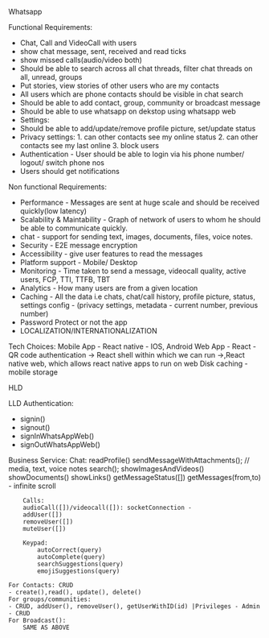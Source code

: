 Whatsapp

Functional Requirements:
- Chat, Call and VideoCall with users
- show chat message, sent, received and read ticks
- show missed calls(audio/video both)
- Should be able to search across all chat threads, filter chat threads on all, unread, groups
- Put stories, view stories of other users who are my contacts
- All users which are phone contacts should be visible in chat search 
- Should be able to add contact, group, community or broadcast message
- Should be able to use whatsapp on dekstop using whatsapp web
- Settings:
-   Should be able to add/update/remove profile picture, set/update status
-   Privacy settings: 
        1. can other contacts see my online status
        2. can other contacts see my last online
        3. block users
- Authentication - User should be able to login via his phone number/ logout/ switch phone nos
- Users should get notifications


Non functional Requirements:
- Performance - Messages are sent at huge scale and should be received quickly(low latency)
- Scalability & Maintability - Graph of network of users to whom he should be able to communicate quickly. 
- chat - support for sending text, images, documents, files, voice notes.
- Security - E2E message encryption
- Accessibility - give user features to read the messages 
- Platform support - Mobile/ Desktop
- Monitoring - Time taken to send a message, videocall quality, active users, FCP, TTI, TTFB, TBT
- Analytics - How many users are from a given location
- Caching - All the data i.e chats, chat/call history, profile picture, status, settings config - (privacy settings, metadata - current number, previous number)
- Password Protect or not the app
- LOCALIZATION/INTERNATIONALIZATION


Tech Choices:
Mobile App - React native - IOS, Android
Web App - React - QR code authentication -> React shell within which we can run ->,React native web, which allows react native apps to run on web
Disk caching - mobile storage

HLD

LLD
Authentication: 
- signin()
- signout()
- signInWhatsAppWeb()
- signOutWhatsAppWeb()

Business Service:
    Chat:
        readProfile()
        sendMessageWithAttachments(); // media, text, voice notes
        search();
        showImagesAndVideos()
        showDocuments()
        showLinks()
        getMessageStatus([])
        getMessages(from,to) - infinite scroll 


        Calls:
        audioCall([])/videocall([]): socketConnection -
        addUser([])
        removeUser([])
        muteUser([])

        Keypad:
            autoCorrect(query)
            autoComplete(query)
            searchSuggestions(query)
            emojiSuggestions(query)

    For Contacts: CRUD
    - create(),read(), update(), delete()
    For groups/communities: 
    - CRUD, addUser(), removeUser(), getUserWithID(id) |Privileges - Admin - CRUD
    For Broadcast():
        SAME AS ABOVE    
    

    
